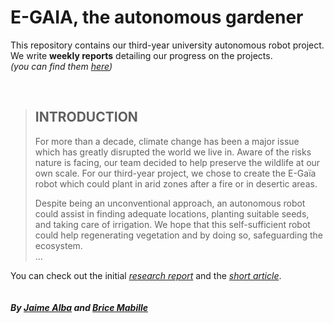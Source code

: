 # E-GAIA, the autonomous gardener

This repository contains our third-year university autonomous robot project.  
We write **weekly reports** detailing our progress on the projects.  
*(you can find them [here](Reports))*

<br>

>## INTRODUCTION
>
>For more  than  a  decade,  climate  change  has  been  a  major issue  which  has  greatly  disrupted  the  world  we  live  in. Aware  of  the  risks  nature  is  facing,  our  team  decided  to  help preserve  the  wildlife  at  our  own  scale.  For  our  third-year project, we chose to create the E-Gaïa robot which could plant in arid zones after a fire or in desertic areas. 
>
>Despite  being  an  unconventional  approach,  an  autonomous robot could assist in finding adequate locations, planting suitable seeds, and taking care of irrigation. We hope that this self-sufficient robot could help regenerating vegetation and by doing so, safeguarding the ecosystem.  
> ...

You can check out the initial [*research report*](/Documentation/ResearchReport-Bibliography.pdf) and the [*short article*](/Documentation/EGAIA-article.pdf).  
<br>
<br>
***By [Jaime Alba](https://github.com/jaimealbapastor) and [Brice Mabille](https://github.com/Brice-Mabille)***
